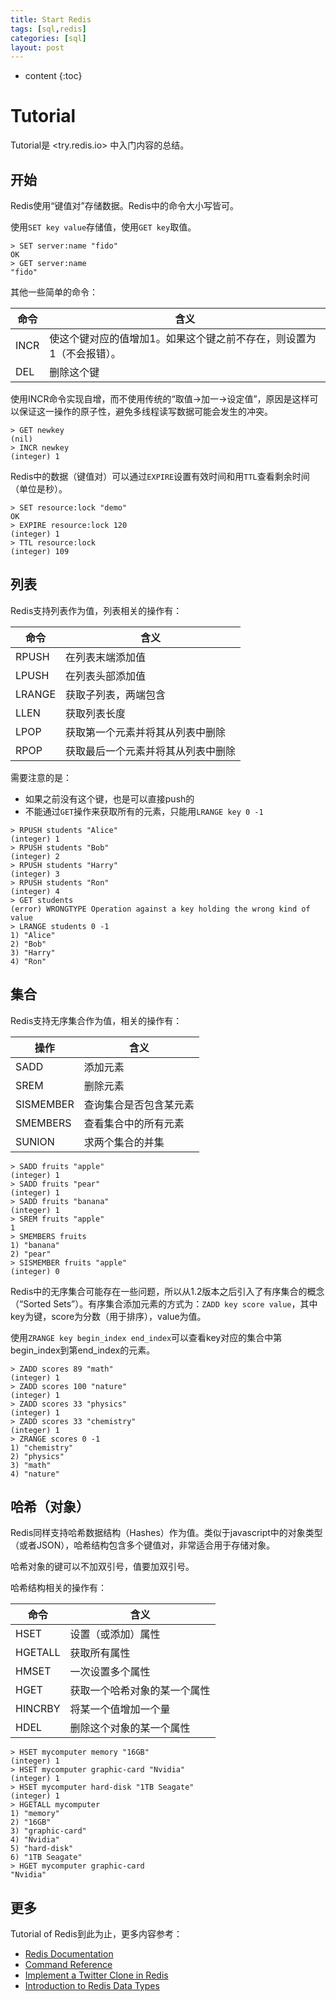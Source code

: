 ```yaml
---
title: Start Redis
tags: [sql,redis]
categories: [sql]
layout: post
---
```


* content
{:toc}

# Tutorial

Tutorial是 <try.redis.io> 中入门内容的总结。

## 开始

Redis使用“键值对”存储数据。Redis中的命令大小写皆可。

使用`SET key value`存储值，使用`GET key`取值。

```redis
> SET server:name "fido"
OK
> GET server:name
"fido"
```

其他一些简单的命令：

命令|含义
---|---
INCR|使这个键对应的值增加1。如果这个键之前不存在，则设置为1（不会报错）。
DEL|删除这个键

使用INCR命令实现自增，而不使用传统的“取值->加一->设定值”，原因是这样可以保证这一操作的原子性，避免多线程读写数据可能会发生的冲突。

```redis
> GET newkey
(nil)
> INCR newkey
(integer) 1
```

Redis中的数据（键值对）可以通过`EXPIRE`设置有效时间和用`TTL`查看剩余时间（单位是秒）。

```redis
> SET resource:lock "demo" 
OK
> EXPIRE resource:lock 120
(integer) 1
> TTL resource:lock
(integer) 109
```

## 列表

Redis支持列表作为值，列表相关的操作有：

命令|含义
---|---
RPUSH|在列表末端添加值
LPUSH|在列表头部添加值
LRANGE|获取子列表，两端包含
LLEN|获取列表长度
LPOP|获取第一个元素并将其从列表中删除
RPOP|获取最后一个元素并将其从列表中删除


需要注意的是：

- 如果之前没有这个键，也是可以直接push的
- 不能通过`GET`操作来获取所有的元素，只能用`LRANGE key 0 -1`

```
> RPUSH students "Alice"
(integer) 1
> RPUSH students "Bob"
(integer) 2
> RPUSH students "Harry"
(integer) 3
> RPUSH students "Ron"
(integer) 4
> GET students
(error) WRONGTYPE Operation against a key holding the wrong kind of value
> LRANGE students 0 -1
1) "Alice"
2) "Bob"
3) "Harry"
4) "Ron"
```

## 集合

Redis支持无序集合作为值，相关的操作有：

操作|含义
---|---
SADD|添加元素
SREM|删除元素
SISMEMBER|查询集合是否包含某元素
SMEMBERS|查看集合中的所有元素
SUNION|求两个集合的并集

```redis
> SADD fruits "apple"
(integer) 1
> SADD fruits "pear"
(integer) 1
> SADD fruits "banana"
(integer) 1
> SREM fruits "apple"
1
> SMEMBERS fruits
1) "banana"
2) "pear"
> SISMEMBER fruits "apple"
(integer) 0
```

Redis中的无序集合可能存在一些问题，所以从1.2版本之后引入了有序集合的概念（“Sorted Sets”）。有序集合添加元素的方式为：`ZADD key score value`，其中key为键，score为分数（用于排序），value为值。

使用`ZRANGE key begin_index end_index`可以查看key对应的集合中第begin_index到第end_index的元素。

```redis
> ZADD scores 89 "math"
(integer) 1
> ZADD scores 100 "nature"
(integer) 1
> ZADD scores 33 "physics"
(integer) 1
> ZADD scores 33 "chemistry"
(integer) 1
> ZRANGE scores 0 -1
1) "chemistry"
2) "physics"
3) "math"
4) "nature"
```

## 哈希（对象）

Redis同样支持哈希数据结构（Hashes）作为值。类似于javascript中的对象类型（或者JSON），哈希结构包含多个键值对，非常适合用于存储对象。

哈希对象的键可以不加双引号，值要加双引号。

哈希结构相关的操作有：

命令|含义
---|---
HSET|设置（或添加）属性
HGETALL|获取所有属性
HMSET|一次设置多个属性
HGET|获取一个哈希对象的某一个属性
HINCRBY|将某一个值增加一个量
HDEL|删除这个对象的某一个属性

```redis
> HSET mycomputer memory "16GB"
(integer) 1
> HSET mycomputer graphic-card "Nvidia"
(integer) 1
> HSET mycomputer hard-disk "1TB Seagate"
(integer) 1
> HGETALL mycomputer
1) "memory"
2) "16GB"
3) "graphic-card"
4) "Nvidia"
5) "hard-disk"
6) "1TB Seagate"
> HGET mycomputer graphic-card
"Nvidia"
```

## 更多

Tutorial of Redis到此为止，更多内容参考：

- [Redis Documentation](http://redis.io/documentation)
- [Command Reference](http://redis.io/commands)
- [Implement a Twitter Clone in Redis](http://redis.io/topics/twitter-clone)
- [Introduction to Redis Data Types](http://redis.io/topics/data-types-intro)
